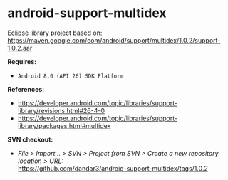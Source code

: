 # android-support-multidex

Eclipse library project based on:<br/>
https://maven.google.com/com/android/support/multidex/1.0.2/support-1.0.2.aar

**Requires:**
- `Android 8.0 (API 26) SDK Platform`

**References:**
- https://developer.android.com/topic/libraries/support-library/revisions.html#26-4-0
- https://developer.android.com/topic/libraries/support-library/packages.html#multidex

**SVN checkout:**
- _File > Import... > SVN > Project from SVN > Create a new repository location > URL:_<br/> 
  https://github.com/dandar3/android-support-multidex/tags/1.0.2
